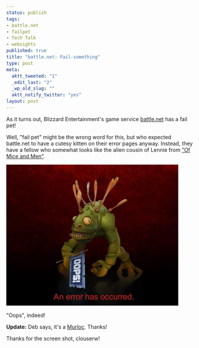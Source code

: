 ```yaml
--- 
status: publish
tags: 
- battle.net
- failpet
- Tech Talk
- websights
published: true
title: "battle.net: Fail-something"
type: post
meta: 
  aktt_tweeted: "1"
  _edit_last: "2"
  _wp_old_slug: ""
  aktt_notify_twitter: "yes"
layout: post
---
```

As it turns out, Blizzard Entertainment's game service <a href="http://en.wikipedia.org/wiki/Battle.net">battle.net</a> has a fail pet!

Well, "fail pet" might be the wrong word for this, but who expected battle.net to have a cutesy kitten on their error pages anyway. Instead, they have a fellow who somewhat looks like the alien cousin of Lennie from <a href="http://en.wikipedia.org/wiki/Of_Mice_and_Men">"Of Mice and Men"</a>.

<img src="/media/wp/2010/07/bneterror.jpg" alt="" title="battle.net error page" width="459" height="376" class="alignnone size-full wp-image-2897" />

"Oops", indeed!

<strong>Update:</strong> Deb says, it's a <a href="http://www.wowwiki.com/Murloc">Murloc</a>. Thanks!

<p class="credits">Thanks for the screen shot, clouserw!</p>
